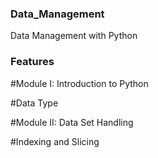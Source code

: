 ### Data_Management

Data Management with Python


### Features
#Module I: Introduction to Python
 
 #Data Type
 
 
#Module II: Data Set Handling

  #Indexing and Slicing
